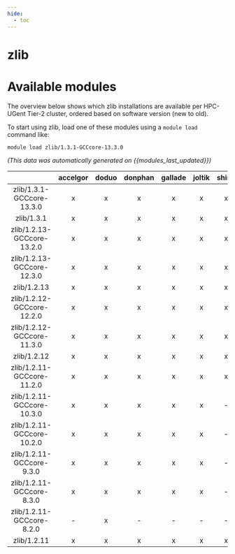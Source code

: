 ```yaml
---
hide:
  - toc
---
```


zlib
====

# Available modules


The overview below shows which zlib installations are available per HPC-UGent Tier-2 cluster, ordered based on software version (new to old).

To start using zlib, load one of these modules using a `module load` command like:

```shell
module load zlib/1.3.1-GCCcore-13.3.0
```

*(This data was automatically generated on {{modules_last_updated}})*  

| |accelgor|doduo|donphan|gallade|joltik|shinx|skitty|
| :---: | :---: | :---: | :---: | :---: | :---: | :---: | :---: |
|zlib/1.3.1-GCCcore-13.3.0|x|x|x|x|x|x|x|
|zlib/1.3.1|x|x|x|x|x|x|x|
|zlib/1.2.13-GCCcore-13.2.0|x|x|x|x|x|x|x|
|zlib/1.2.13-GCCcore-12.3.0|x|x|x|x|x|x|x|
|zlib/1.2.13|x|x|x|x|x|x|x|
|zlib/1.2.12-GCCcore-12.2.0|x|x|x|x|x|x|x|
|zlib/1.2.12-GCCcore-11.3.0|x|x|x|x|x|x|x|
|zlib/1.2.12|x|x|x|x|x|x|x|
|zlib/1.2.11-GCCcore-11.2.0|x|x|x|x|x|x|x|
|zlib/1.2.11-GCCcore-10.3.0|x|x|x|x|x|-|x|
|zlib/1.2.11-GCCcore-10.2.0|x|x|x|x|x|-|x|
|zlib/1.2.11-GCCcore-9.3.0|x|x|x|x|x|-|x|
|zlib/1.2.11-GCCcore-8.3.0|x|x|x|x|x|-|x|
|zlib/1.2.11-GCCcore-8.2.0|-|x|-|-|-|-|-|
|zlib/1.2.11|x|x|x|x|x|x|x|
